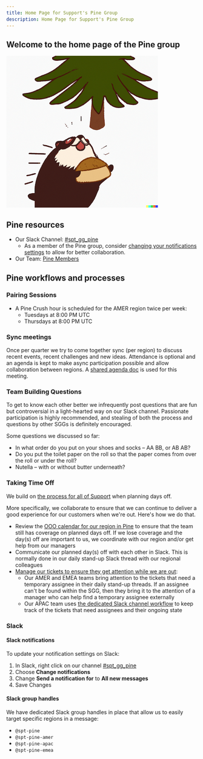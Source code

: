 ```yaml
---
title: Home Page for Support's Pine Group
description: Home Page for Support's Pine Group
---
```


## Welcome to the home page of the Pine group

![a triumphant tanuki holding bread over its head under a pine tree](pine.png)

## Pine resources

- Our Slack Channel: [#spt_gg_pine](https://gitlab.slack.com/archives/C02SAEW4B24)
  - As a member of the Pine group, consider [changing your notifications settings](#slack-notifications) to allow for better collaboration.
- Our Team: [Pine Members](https://gitlab-com.gitlab.io/support/team/sgg.html?search=pine)

## Pine workflows and processes

### Pairing Sessions

 - A Pine Crush hour is scheduled for the AMER region twice per week:
   - Tuesdays at 8:00 PM UTC
   - Thursdays at 8:00 PM UTC

### Sync meetings

Once per quarter we try to come together sync (per region) to discuss recent events, recent challenges and new ideas. Attendance is optional and an agenda is kept to make async participation possible and allow collaboration between regions. A [shared agenda doc](https://docs.google.com/document/d/1RICHdl1qhd5HLZvZiDkKKufi_Gi9MzV3bx9eu0zAYsU/edit) is used for this meeting.

### Team Building Questions

To get to know each other better we infrequently post questions that are fun but controversial in a light-hearted way on our Slack channel. Passionate participation is highly recommended, and stealing of both the process and questions by other SGGs is definitely encouraged.

Some questions we discussed so far:

 - In what order do you put on your shoes and socks – AA BB, or AB AB?
 - Do you put the toilet paper on the roll so that the paper comes from over the roll or under the roll?
 - Nutella – with or without butter underneath?

### Taking Time Off

We build on [the process for all of Support](../../../support-time-off.html) when planning days off.

More specifically, we collaborate to ensure that we
can continue to deliver a good experience for our customers when we're
out. Here's how we do that.

- Review the [OOO calendar for our region in Pine](../../../support-time-off.html#support-time-off-calendars)
  to ensure that the team still has coverage on planned days off. If we lose
  coverage and the day(s) off are important to us, we coordinate with our
  region and/or get help from our managers
- Communicate our planned day(s) off with each other in Slack.
  This is normally done in our daily stand-up Slack thread with our
  regional colleagues
- [Manage our tickets to ensure they get attention while we are out](../../../support-time-off.html#coverage-for-assigned-tickets):
  - Our AMER and EMEA teams bring attention to the tickets
    that need a temporary assignee in their daily stand-up threads. If an
    assignee can't be found within the SGG, then they bring it to the attention
    of a manager who can help find a temporary assignee externally
  - Our APAC team uses [the dedicated Slack channel workflow](../../../workflows/ooo-ticket-management/index.html#using-a-dedicated-slack-channel)
    to keep track of the tickets that need assignees and their ongoing state

### Slack

#### Slack notifications

To update your notification settings on Slack:

1. In Slack, right click on our channel [#spt_gg_pine](https://gitlab.slack.com/archives/C02SAEW4B24)
1. Choose **Change notifications**
1. Change **Send a notification for** to **All new messages**
1. Save Changes

#### Slack group handles

We have dedicated Slack group handles in place that allow us to easily target specific regions in a message:

 - `@spt-pine`
 - `@spt-pine-amer`
 - `@spt-pine-apac`
 - `@spt-pine-emea`
